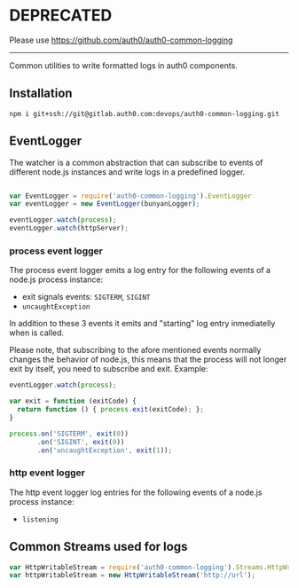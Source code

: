 # DEPRECATED

Please use https://github.com/auth0/auth0-common-logging

----

Common utilities to write formatted logs in auth0 components.

## Installation

```
npm i git+ssh://git@gitlab.auth0.com:devops/auth0-common-logging.git
```

## EventLogger

The watcher is a common abstraction that can subscribe to events of different node.js instances and write logs in a predefined logger.

```js

var EventLogger = require('auth0-common-logging').EventLogger
var eventLogger = new EventLogger(bunyanLogger);

eventLogger.watch(process);
eventLogger.watch(httpServer);
```


### process event logger

The process event logger emits a log entry for the following events of a node.js process instance:

-  exit signals events: `SIGTERM`, `SIGINT`
-  `uncaughtException`

In addition to these 3 events it emits and "starting" log entry inmediatelly when is called.

Please note, that subscribing to the afore mentioned events normally changes the behavior of node.js, this means that the process will not longer exit by itself, you need to subscribe and exit. Example:

```javascript
eventLogger.watch(process);

var exit = function (exitCode) {
  return function () { process.exit(exitCode); };
}

process.on('SIGTERM', exit(0))
       .on('SIGINT', exit(0))
       .on('uncaughtException', exit(1));
```

### http event logger

The http event logger log entries for the following events of a node.js process instance:

-  `listening`

## Common Streams used for logs

```javascript
var HttpWritableStream = require('auth0-common-logging').Streams.HttpWritableStream;
var httpWritableStream = new HttpWritableStream('http://url');

```